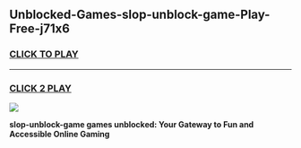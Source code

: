 
## Unblocked-Games-slop-unblock-game-Play-Free-j71x6
<h3>
<a href="https://premium76.site?title=slop-unblock-game&ref=17A">CLICK TO PLAY</a></h3>
<hr>

<h3>
<a href="https://premium76.site?title=slop-unblock-game&ref=17A">CLICK 2 PLAY</a>
  
</h3>

<a href="https://premium76.site?title=slop-unblock-game&ref=17A"><img src="https://clearcache.store/games.png"></a>


**slop-unblock-game games unblocked: Your Gateway to Fun and Accessible Online Gaming**
